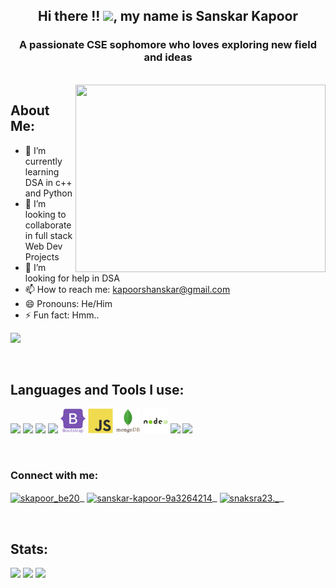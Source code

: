 <h2 align = "center"> Hi there !! <img src="https://raw.githubusercontent.com/MartinHeinz/MartinHeinz/master/wave.gif" width="30px">, my name is Sanskar Kapoor </h2>

<h3 align="center">A passionate CSE sophomore who loves exploring new field and ideas</h3>
<br>





<img align="right" height="300" width="400" src="https://user-images.githubusercontent.com/76424866/144015544-5fafb15f-edf4-49da-99e5-521f974d9196.gif"/>

 ## About Me: 
 

- 🌱 I’m currently learning DSA in c++ and Python
- 👯 I’m looking to collaborate in full stack Web Dev Projects
- 🤔 I’m looking for help in DSA
- 📫 How to reach me: kapoorshanskar@gmail.com
- 😄 Pronouns: He/Him
- ⚡ Fun fact: Hmm..


 ![](https://komarev.com/ghpvc/?username=sanskar-23&color=ff69b4)

<br>


## Languages and Tools I use:

<img src="https://img.icons8.com/color/48/000000/c-programming.png"/> <img src="https://img.icons8.com/color/48/000000/c-plus-plus-logo.png"/> <img src="https://img.icons8.com/color/48/000000/html-5--v1.png"/>
<img src="https://img.icons8.com/color/48/000000/css3.png"/> <img src="https://raw.githubusercontent.com/devicons/devicon/master/icons/bootstrap/bootstrap-plain-wordmark.svg" alt="bootstrap" width="40" height="40"/> <img src="https://raw.githubusercontent.com/devicons/devicon/master/icons/javascript/javascript-original.svg" alt="javascript" width="40" height="40"/> <img src="https://raw.githubusercontent.com/devicons/devicon/master/icons/mongodb/mongodb-original-wordmark.svg" alt="mongodb" width="40" height="40"/> <img src="https://raw.githubusercontent.com/devicons/devicon/master/icons/nodejs/nodejs-original-wordmark.svg" alt="nodejs" width="40" height="40"/> <img src="https://img.icons8.com/color/48/000000/visual-studio-code-2019.png"/> <img src="https://img.icons8.com/fluency/48/000000/github.png"/>

<br>


<h3 align="left">Connect with me:</h3>
<p align="left">
<a href="https://www.hackerrank.com/skapoor_be20" target="blank"><img align="center" src="https://cdn.worldvectorlogo.com/logos/hackerrank.svg" alt="skapoor_be20" height="40"/>	&nbsp;</a>
<a href="https://www.linkedin.com/in/sanskar-kapoor-9a3264214" target="blank"><img align="center" src="https://upload.wikimedia.org/wikipedia/commons/thumb/c/ca/LinkedIn_logo_initials.png/768px-LinkedIn_logo_initials.png" alt="sanskar-kapoor-9a3264214" height="40"/>	&nbsp;</a>
<a href="https://www.instagram.com/sanskar23._/" target="blank"><img align="center" src="https://img.icons8.com/fluency/50/000000/instagram-new.png" alt="snaksra23._" height="40"/>	&nbsp;</a>
</p>

<br>

## Stats: 
<img width="495px" src="https://github-readme-stats.vercel.app/api?username=sanskar-23&show_icons=true&theme=nightowl&hide_border=false&include_all_commits=true&hide_title=false" /> 
<img width="495px" src="https://github-readme-stats.vercel.app/api/top-langs/?username=sanskar-23&layout=compact&theme=nightowl&hide_border=false&hide_title=true" />
<img width ="495px" src="https://github-readme-streak-stats.herokuapp.com/?user=sanskar-23&theme=nightowl"/>

